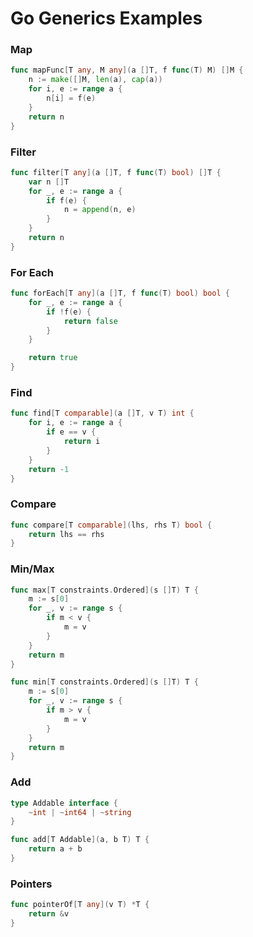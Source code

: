 # Go Generics Examples

### Map
```go
func mapFunc[T any, M any](a []T, f func(T) M) []M {
	n := make([]M, len(a), cap(a))
	for i, e := range a {
		n[i] = f(e)
	}
	return n
}
```
### Filter
```go
func filter[T any](a []T, f func(T) bool) []T {
	var n []T
	for _, e := range a {
		if f(e) {
			n = append(n, e)
		}
	}
	return n
}
```
### For Each
```go
func forEach[T any](a []T, f func(T) bool) bool {
	for _, e := range a {
		if !f(e) {
			return false
		}
	}

	return true
}
```
### Find
```go
func find[T comparable](a []T, v T) int {
	for i, e := range a {
		if e == v {
			return i
		}
	}
	return -1
}
```
### Compare
```go
func compare[T comparable](lhs, rhs T) bool {
	return lhs == rhs
}
```
### Min/Max
```go
func max[T constraints.Ordered](s []T) T {
	m := s[0]
	for _, v := range s {
		if m < v {
			m = v
		}
	}
	return m
}

func min[T constraints.Ordered](s []T) T {
	m := s[0]
	for _, v := range s {
		if m > v {
			m = v
		}
	}
	return m
}
```
### Add
```go
type Addable interface {
    ~int | ~int64 | ~string
}

func add[T Addable](a, b T) T {
	return a + b
}
```
### Pointers
```go
func pointerOf[T any](v T) *T {
	return &v
}
```
